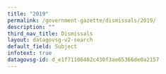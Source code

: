```yaml
---
title: "2019"
permalink: /government-gazette/dismissals/2019/
description: ""
third_nav_title: Dismissals
layout: datagovsg-v2-search
default_field: Subject
infotext: true
datagovsg-id: d_e1f71106402c430f3ae65366de0a2157
---
```

